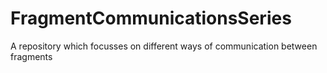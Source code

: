 # FragmentCommunicationsSeries
A repository which focusses on different ways of communication between fragments
